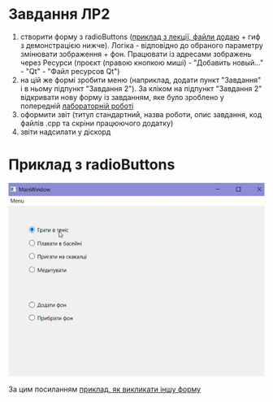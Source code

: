 # Завдання ЛР2

1. створити форму з radioButtons ([приклад з лекції, файли додаю](./newform.cpp) + гиф з демонстрацією нижче). Логіка - відповідно до обраного параметру змінювати зображення + фон. Працювати із адресами зображень через Ресурси (проєкт (правою кнопкою миші) - "Добавить новый..." - "Qt" - "Файл ресурсов Qt")
3. на цій же формі зробити меню (наприклад, додати пункт "Завдання" і в ньому підпункт "Завдання 2"). За кліком на підпункт "Завдання 2" відкривати нову форму із завданням, яке було зроблено у попередній [лабораторній роботі](../LR1/)
4. оформити звіт (титул стандартний, назва роботи, опис завдання, код файлів .cpp та скріни працюючого додатку) 
5. звіти надсилати у діскорд 
 
# Приклад з radioButtons
![Приклад](./img/21b920180d5c5dcd.gif)

За цим посиланням [приклад, як викликати іншу форму](./main.cpp)

